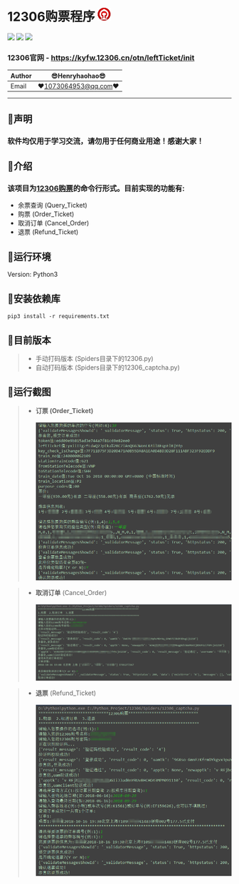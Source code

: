 12306购票程序 ![enter image description here](Pic/logo.png)
===========================
![](https://img.shields.io/badge/Python-3.6.3-green.svg) ![](https://img.shields.io/badge/requests-2.18.4-green.svg) ![](https://img.shields.io/badge/matplotlib-2.2.2-green.svg) 
### 12306官网 - https://kyfw.12306.cn/otn/leftTicket/init 
|Author|:sunglasses:Henryhaohao:sunglasses:|
|---|---
|Email|:hearts:1073064953@qq.com:hearts:

    
****
## :dolphin:声明
### 软件均仅用于学习交流，请勿用于任何商业用途！感谢大家！
## :dolphin:介绍
### 该项目为[12306购票](https://kyfw.12306.cn/otn/leftTicket/init)的命令行形式。目前实现的功能有:
- 余票查询 (Query_Ticket)
- 购票 (Order_Ticket)
- 取消订单 (Cancel_Order)
- 退票 (Refund_Ticket)
## :dolphin:运行环境
Version: Python3
## :dolphin:安装依赖库
```
pip3 install -r requirements.txt
```
## :dolphin:目前版本
> - 手动打码版本 (Spiders目录下的12306.py)
> - 自动打码版本 (Spiders目录下的12306_captcha.py)
## :dolphin:运行截图
> - **订票 (Order_Ticket)**<br><br>
![enter image description here](Pic/order.png)

> - **取消订单** (Cancel_Order)<br><br>
![enter image description here](Pic/cancelorder.png)

> - **退票** (Refund_Ticket)<br><br>
![enter image description here](Pic/refund.png)
